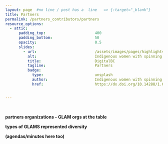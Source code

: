 ```yaml
---
layout: page  #no line / post has a  line   => {:target="_blank"}
title: Partners
permalink: /partners_contributors/partners
resource_options:
  - attic:
      padding_top:                      400
      padding_bottom:                   50
      opacity:                          0.5
      slides:
        - url:                          /assets/images/pages/highlights/spinning.png
          alt:                          Indigenous women with spinning wheels
          title:                        DigitalBC
          tagline:                      Partners
          badge:
            type:                       unsplash
            author:                     Indigenous women with spinning wheels
            href:                       https://dx.doi.org/10.14288/1.0423245


---
```



<link rel="stylesheet" href="{{ site.baseurl }}/assets/css/adds.css">
<br>

**partners organizations - GLAM orgs at the table**

**types of GLAMS represented** 
**diversity** 
    
  **(agendas/minutes here too)**






<br>
<br>

<br>

<br>

<br>

<br>

<br>






